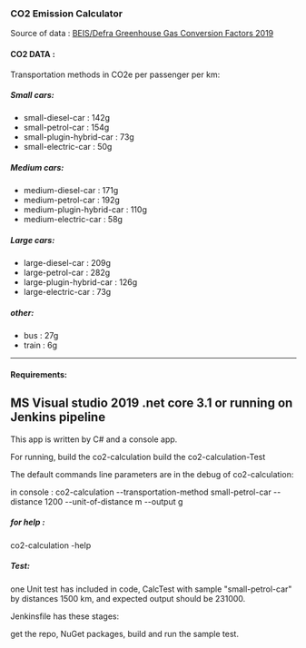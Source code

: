 ### CO2 Emission Calculator 


Source of data :   [BEIS/Defra Greenhouse Gas Conversion Factors 2019](https://www.gov.uk/government/publications/greenhouse-gas-reporting-conversion-factors-2019 "BEIS/Defra Greenhouse Gas Conversion Factors 2019")

#### CO2 DATA :
Transportation methods in CO2e per passenger per km:
##### Small cars:
- small-diesel-car : 142g
- small-petrol-car : 154g
- small-plugin-hybrid-car : 73g
- small-electric-car : 50g
##### Medium cars:
- medium-diesel-car : 171g
- medium-petrol-car : 192g
- medium-plugin-hybrid-car : 110g
- medium-electric-car : 58g
##### Large cars:
- large-diesel-car : 209g
- large-petrol-car : 282g
- large-plugin-hybrid-car : 126g
- large-electric-car : 73g
##### other:
- bus : 27g
- train : 6g
--------------------------
#### Requirements:

MS Visual studio 2019
.net core 3.1
or running on Jenkins pipeline
---------------------------
This app is written by C# and a console app. 

For running, build the co2-calculation build the co2-calculation-Test

The default commands line parameters are in the debug of co2-calculation: 

in console :
co2-calculation --transportation-method small-petrol-car --distance 1200 --unit-of-distance m --output g

 ##### for help :
co2-calculation -help

##### Test:
one Unit test has included in code, CalcTest with sample "small-petrol-car"  by distances 1500 km, and expected output should be 231000.

Jenkinsfile has these stages:

get the repo, NuGet packages, build and run the sample test.
